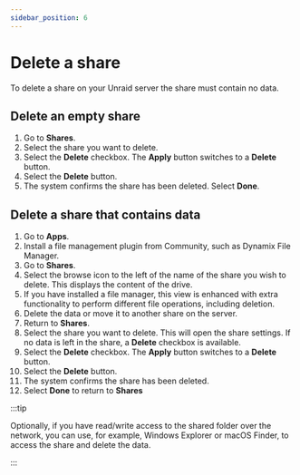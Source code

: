 ```yaml
---
sidebar_position: 6
---
```


# Delete a share

To delete a share on your Unraid server the share must contain no data.

## Delete an empty share

1. Go to **Shares**.
2. Select the share you want to delete.
3. Select the **Delete** checkbox. The **Apply** button switches to a **Delete** button.
4. Select the **Delete** button.
5. The system confirms the share has been deleted. Select **Done**.

## Delete a share that contains data

1. Go to **Apps**.
2. Install a file management plugin from Community, such as Dynamix File Manager.
3. Go to **Shares**.
4. Select the browse icon to the left of the name of the share you wish to delete. This displays the content of the drive.
5. If you have installed a file manager, this view is enhanced with extra functionality to perform different file operations, including deletion.
6. Delete the data or move it to another share on the server.
7. Return to **Shares**.
8. Select the share you want to delete. This will open the share settings. If no data is left in the share, a **Delete** checkbox is available.
9. Select the **Delete** checkbox. The **Apply** button switches to a **Delete** button.
10. Select the **Delete** button.
11. The system confirms the share has been deleted.
12. Select **Done** to return to **Shares**

:::tip

Optionally, if you have read/write access to the shared folder over the network, you can use, for example, Windows Explorer or macOS Finder, to access the share and delete the data.

:::
